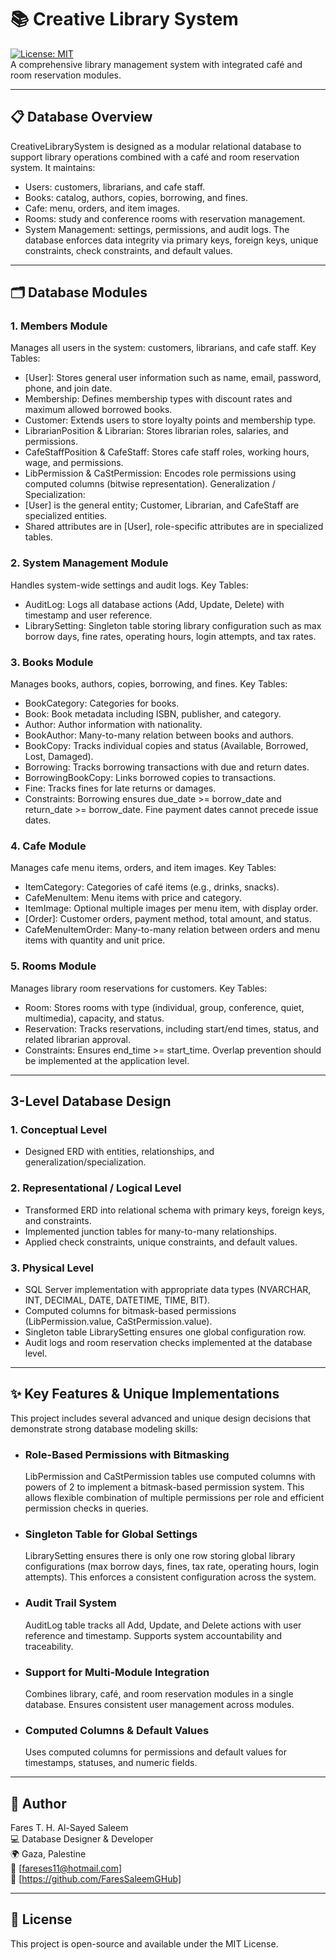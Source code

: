 # 📚 Creative Library System

[![License: MIT](https://img.shields.io/badge/License-MIT-yellow.svg)](LICENSE)<br>
A comprehensive library management system with integrated café and room reservation modules.

---

## 📋 Database Overview
CreativeLibrarySystem is designed as a modular relational database to support library operations combined with a café and room reservation system. It maintains:
- Users: customers, librarians, and cafe staff.
- Books: catalog, authors, copies, borrowing, and fines.
- Cafe: menu, orders, and item images.
- Rooms: study and conference rooms with reservation management.
- System Management: settings, permissions, and audit logs.
The database enforces data integrity via primary keys, foreign keys, unique constraints, check constraints, and default values.

---
## 🗂️ Database Modules
### 1. Members Module
Manages all users in the system: customers, librarians, and cafe staff.
Key Tables:
- [User]: Stores general user information such as name, email, password, phone, and join date.
- Membership: Defines membership types with discount rates and maximum allowed borrowed books.
- Customer: Extends users to store loyalty points and membership type.
- LibrarianPosition & Librarian: Stores librarian roles, salaries, and permissions.
- CafeStaffPosition & CafeStaff: Stores cafe staff roles, working hours, wage, and permissions.
- LibPermission & CaStPermission: Encodes role permissions using computed columns (bitwise representation).
Generalization / Specialization:
- [User] is the general entity; Customer, Librarian, and CafeStaff are specialized entities.
- Shared attributes are in [User], role-specific attributes are in specialized tables.

### 2. System Management Module
Handles system-wide settings and audit logs.
Key Tables:
- AuditLog: Logs all database actions (Add, Update, Delete) with timestamp and user reference.
- LibrarySetting: Singleton table storing library configuration such as max borrow days, fine rates, operating hours, login attempts, and tax rates.

### 3. Books Module
Manages books, authors, copies, borrowing, and fines.
Key Tables:
- BookCategory: Categories for books.
- Book: Book metadata including ISBN, publisher, and category.
- Author: Author information with nationality.
- BookAuthor: Many-to-many relation between books and authors.
- BookCopy: Tracks individual copies and status (Available, Borrowed, Lost, Damaged).
- Borrowing: Tracks borrowing transactions with due and return dates.
- BorrowingBookCopy: Links borrowed copies to transactions.
- Fine: Tracks fines for late returns or damages.
- Constraints: Borrowing ensures due_date >= borrow_date and return_date >= borrow_date. Fine payment dates cannot precede issue dates.

### 4. Cafe Module
Manages cafe menu items, orders, and item images.
Key Tables:
- ItemCategory: Categories of café items (e.g., drinks, snacks).
- CafeMenuItem: Menu items with price and category.
- ItemImage: Optional multiple images per menu item, with display order.
- [Order]: Customer orders, payment method, total amount, and status.
- CafeMenuItemOrder: Many-to-many relation between orders and menu items with quantity and unit price.

### 5. Rooms Module
Manages library room reservations for customers.
Key Tables:
- Room: Stores rooms with type (individual, group, conference, quiet, multimedia), capacity, and status.
- Reservation: Tracks reservations, including start/end times, status, and related librarian approval.
- Constraints: Ensures end_time >= start_time. Overlap prevention should be implemented at the application level.

---

## 3-Level Database Design
### 1. Conceptual Level
- Designed ERD with entities, relationships, and generalization/specialization.

### 2. Representational / Logical Level
- Transformed ERD into relational schema with primary keys, foreign keys, and constraints.
- Implemented junction tables for many-to-many relationships.
- Applied check constraints, unique constraints, and default values.

### 3. Physical Level
- SQL Server implementation with appropriate data types (NVARCHAR, INT, DECIMAL, DATE, DATETIME, TIME, BIT).
- Computed columns for bitmask-based permissions (LibPermission.value, CaStPermission.value).
- Singleton table LibrarySetting ensures one global configuration row.
- Audit logs and room reservation checks implemented at the database level.

---

## ✨ Key Features & Unique Implementations
This project includes several advanced and unique design decisions that demonstrate strong database modeling skills:
- ### Role-Based Permissions with Bitmasking
  LibPermission and CaStPermission tables use computed columns with powers of 2 to implement a bitmask-based permission system.
  This allows flexible combination of multiple permissions per role and efficient permission checks in queries.
- ### Singleton Table for Global Settings
  LibrarySetting ensures there is only one row storing global library configurations (max borrow days, fines, tax rate, operating hours, login attempts).
  This enforces a consistent configuration across the system.
- ### Audit Trail System 
  AuditLog table tracks all Add, Update, and Delete actions with user reference and timestamp.
  Supports system accountability and traceability.
- ### Support for Multi-Module Integration
  Combines library, café, and room reservation modules in a single database.
  Ensures consistent user management across modules.
- ### Computed Columns & Default Values
  Uses computed columns for permissions and default values for timestamps, statuses, and numeric fields.

---

## 👤 Author
Fares T. H. Al-Sayed Saleem <br>
💻 Database Designer & Developer <br>
🌍 Gaza, Palestine <br>
📧 [fareses11@hotmail.com] <br>
🔗 [https://github.com/FaresSaleemGHub]

---

## 📜 License
This project is open-source and available under the MIT License.
